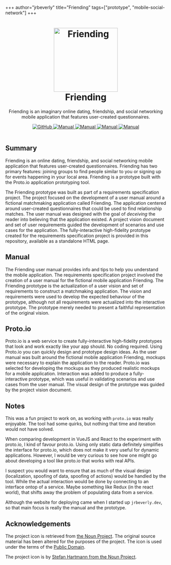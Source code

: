 +++
author="jrbeverly"
title="Friending"
tags=["prototype", "mobile-social-network"]
+++
<h1 align="center">
  <a href="https://github.com/thefriending/friending" title="Friending">
    <img alt="Friending" src="/img/friending.svg" width="200px" height="200px" />
  </a>
  <br />
  Friending
</h1>

<p align="center">
  Friending is an imaginary online dating, friendship, and social networking mobile application that features user-created questionnaires.
</p>

<div align="center">
  <a href="https://github.com/thefriending/">
    <img alt="GitHub" src="https://img.shields.io/badge/repository-github-blue.svg" />
  </a>
  <a href="https://friending.jrbeverly.dev">
    <img alt="Manual" src="https://img.shields.io/badge/view-friending-yellow.svg" />
  </a>
  <a href="https://friending.jrbeverly.dev/app/">
    <img alt="Manual" src="https://img.shields.io/badge/view-app-blue.svg" />
  </a>
  <a href="https://github.com/thefriending/manual/releases/latest">
    <img alt="Manual" src="https://img.shields.io/badge/view-requirements-orange.svg" />
  </a>
  <a href="https://friending.jrbeverly.dev/guide">
    <img alt="Manual" src="https://img.shields.io/badge/view-guide-purple.svg" />
  </a>
</div>

<br />

## Summary

Friending is an online dating, friendship, and social networking mobile application that features user-created questionnaires. Friending has two primary features: joining groups to find people similar to you or signing up for events happening in your local area.  Friending is a prototype built with the Proto.io application prototyping tool.

The Friending prototype was built as part of a requirements specification project.  The project focused on the development of a user manual around a fictional matchmaking application called Friending.  The application centered around user-created questionnaires that could be used to find relationship matches.  The user manual was designed with the goal of _deceiving_ the reader into believing that the application existed.  A project vision document and set of user requirements guided the development of scenarios and use cases for the application.   The fully-interactive high-fidelity prototype created for the requirements specification project is provided in this repository, available as a standalone HTML page.

## Manual

The Friending user manual provides info and tips to help you understand the mobile application.  The requirements specification project involved the creation of a user manual for the fictional mobile application Friending.  The Friending prototype is the actualization of a user vision and set of requirements to construct a matchmaking application.  The vision and requirements were used to develop the expected behaviour of the prototype, although not all requirements were actualized into the interactive prototype.  The prototype merely needed to present a faithful representation of the original vision.

## Proto.io

Proto.io is a web service to create fully-interactive high-fidelity prototypes that look and work exactly like your app should. No coding required.  Using Proto.io you can quickly design and prototype design ideas.  As the user manual was built around the fictional mobile application Friending, mockups were necessary to explain the application to the reader.  Proto.io was selected for developing the mockups as they produced realistic mockups for a mobile application.  Interaction was added to produce a fully-interactive prototype, which was useful in validating scenarios and use cases from the user manual.  The visual design of the prototype was guided by the project vision document.

## Notes

This was a fun project to work on, as working with `proto.io` was really enjoyable. The tool had some quirks, but nothing that time and iteration would not have solved. 

When comparing development in VueJS and React to the experiment with proto.io, I kind of favour proto.io. Using only static data definitely simplifies the interface for proto.io, which does not make it very useful for dynamic applications. However, I would be very curious to see how one might go about developing a tool like proto.io that works with real APIs.

I suspect you would want to ensure that as much of the visual design (localization, spoofing of data, spoofing of actions) would be handled by the tool. While the actual interaction would be done by connecting to an interface ontop of a service. Maybe something like Redux (in the react world), that shifts away the problem of populating data from a service.

Although the website for deploying came when I started up `jrbeverly.dev`, so that main focus is really the manual and the prototype.

## Acknowledgements

The project icon is retrieved from [the Noun Project](docs/icon/icon.json). The original source material has been altered for the purposes of the project. The icon is used under the terms of the [Public Domain](https://creativecommons.org/publicdomain/zero/1.0/).

The project icon is by [Stefan Hartmann from the Noun Project](https://thenounproject.com/term/like/201300/).